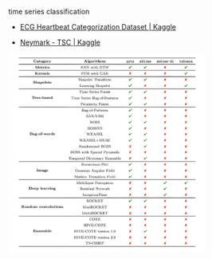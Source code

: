 time series classification

- [ECG Heartbeat Categorization Dataset | Kaggle](https://www.kaggle.com/datasets/shayanfazeli/heartbeat)

- [Neymark - TSC | Kaggle](https://www.kaggle.com/competitions/neymark-tsc/data?select=train_y.npy)

<img title="" src="stat.png" alt="Информация по работе с различными пакетами python (с учебного курса)" width="395" data-align="inline">
